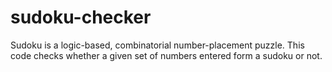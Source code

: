 # sudoku-checker
Sudoku is a logic-based, combinatorial number-placement puzzle. This code checks whether a given set of numbers entered form a sudoku or not.
